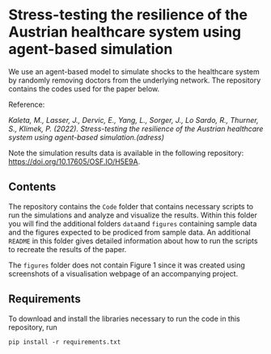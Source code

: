 # Stress-testing the resilience of the Austrian healthcare system using agent-based simulation

We use an agent-based model to simulate shocks to the healthcare system by randomly removing doctors from the underlying network. The repository contains the codes used for the paper below.

Reference:

_Kaleta, M., Lasser, J., Dervic, E., Yang, L., Sorger, J., Lo Sardo, R., Thurner, S., Klimek, P. (2022). Stress-testing the resilience of the Austrian healthcare system using agent-based simulation.(adress)_

Note the simulation results data is available in the following repository: https://doi.org/10.17605/OSF.IO/H5E9A.

## Contents
The repository contains the ```Code``` folder that contains necessary scripts to run the simulations and analyze and visualize the results. Within this folder you will find the additional folders ```data```and ```figures``` containing sample data and the figures expected to be prodiced from sample data. An additional ```README``` in this folder gives detailed information about how to run the scripts to recreate the results of the paper. 

The ```figures``` folder does not contain Figure 1 since it was created using screenshots of a visualisation webpage of an accompanying project.

## Requirements
To download and install the libraries necessary to run the code in this repository, run

`pip install -r requirements.txt`
